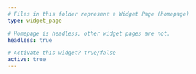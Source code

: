 ```yaml
---
# Files in this folder represent a Widget Page (homepage)
type: widget_page

# Homepage is headless, other widget pages are not.
headless: true

# Activate this widget? true/false
active: true
---
```

